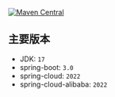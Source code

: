 [![Maven Central](https://maven-badges.herokuapp.com/maven-central/com.power4j.fist3/fist-kit-dependencies/badge.svg)](https://maven-badges.herokuapp.com/maven-central/com.power4j.fist3/fist-kit-dependencies)
## 主要版本

- JDK: `17`
- spring-boot: `3.0`
- spring-cloud: `2022`
- spring-cloud-alibaba: `2022`

